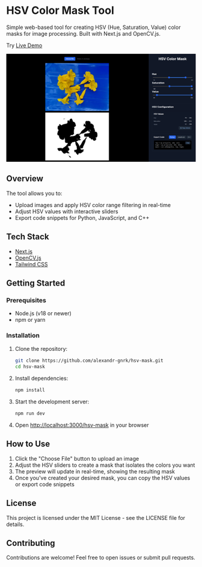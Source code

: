 # HSV Color Mask Tool

Simple web-based tool for creating HSV (Hue, Saturation, Value) color masks for image processing. Built with Next.js and OpenCV.js.

Try [Live Demo](https://alexandr-gnrk.github.io/hsv-mask)

![HSV Color Mask Tool](./public/preview.png)

## Overview

The tool allows you to:

- Upload images and apply HSV color range filtering in real-time
- Adjust HSV values with interactive sliders
- Export code snippets for Python, JavaScript, and C++

## Tech Stack

- [Next.js](https://nextjs.org/)
- [OpenCV.js](https://docs.opencv.org/4.10.0/d5/d10/tutorial_js_root.html)
- [Tailwind CSS](https://tailwindcss.com/)

## Getting Started

### Prerequisites

- Node.js (v18 or newer)
- npm or yarn

### Installation

1. Clone the repository:
   ```bash
   git clone https://github.com/alexandr-gnrk/hsv-mask.git
   cd hsv-mask
   ```

2. Install dependencies:
   ```bash
   npm install
   ```

3. Start the development server:
   ```bash
   npm run dev
   ```

4. Open [http://localhost:3000/hsv-mask](http://localhost:3000/hsv-mask) in your browser

## How to Use

1. Click the "Choose File" button to upload an image
2. Adjust the HSV sliders to create a mask that isolates the colors you want
3. The preview will update in real-time, showing the resulting mask
4. Once you've created your desired mask, you can copy the HSV values or export code snippets

## License

This project is licensed under the MIT License - see the LICENSE file for details.

## Contributing

Contributions are welcome! Feel free to open issues or submit pull requests.